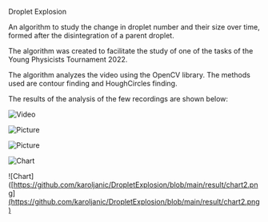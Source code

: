 Droplet Explosion

An algorithm to study the change in droplet number and their size over time, formed after the disintegration of a parent droplet. 

The algorithm was created to facilitate the study of one of the tasks of the Young Physicists Tournament 2022.

The algorithm analyzes the video using the OpenCV library. The methods used are contour finding and HoughCircles finding.

The results of the analysis of the few recordings are shown below:

![Video]([https://gitlab.com/karoljanic97/droplet-explosion/-/blob/main/result/video1.mp4](https://github.com/karoljanic/DropletExplosion/blob/main/result/video1.mp4))

![Picture]([https://gitlab.com/karoljanic97/droplet-explosion/-/blob/main/result/picture2.png](https://github.com/karoljanic/DropletExplosion/blob/main/result/picture2.png))

![Picture]([https://github.com/karoljanic/DropletExplosion/blob/main/result/picture1.png](https://github.com/karoljanic/DropletExplosion/blob/main/result/picture1.png))

![Chart]([https://gitlab.com/karoljanic97/droplet-explosion/-/blob/main/result/chart1.png](https://github.com/karoljanic/DropletExplosion/blob/main/result/chart1.png))

![Chart]([https://github.com/karoljanic/DropletExplosion/blob/main/result/chart2.png](https://github.com/karoljanic/DropletExplosion/blob/main/result/chart2.png)


